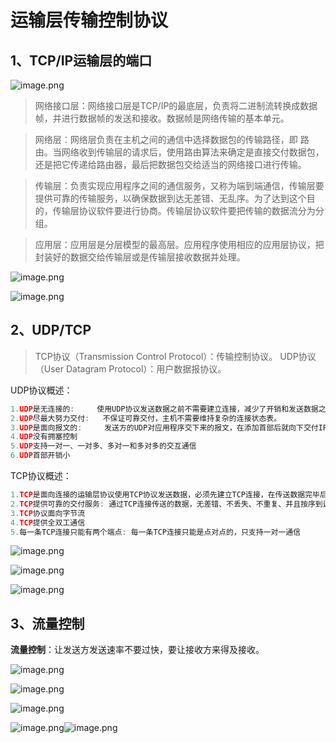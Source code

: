 # 运输层传输控制协议

## 1、TCP/IP运输层的端口  

![image.png](http://ww1.sinaimg.cn/large/00882iMugy1gefmfxph7tj30t00gewlu.jpg)

> 网络接口层：网络接口层是TCP/IP的最底层，负责将二进制流转换成数据帧，并进行数据帧的发送和接收。数据帧是网络传输的基本单元。

> 网络层：网络层负责在主机之间的通信中选择数据包的传输路径，即 路由。当网络收到传输层的请求后，使用路由算法来确定是直接交付数据包，还是把它传递给路由器，最后把数据包交给适当的网络接口进行传输。

> 传输层：负责实现应用程序之间的通信服务，又称为端到端通信，传输层要提供可靠的传输服务，以确保数据到达无差错、无乱序。为了达到这个目的，传输层协议软件要进行协商。传输层协议软件要把传输的数据流分为分组。

> 应用层：应用层是分层模型的最高层。应用程序使用相应的应用层协议，把封装好的数据交给传输层或是传输层接收数据并处理。

![image.png](http://ww1.sinaimg.cn/large/00882iMugy1gefmp5mo3zj30sj0gi46w.jpg)

![image.png](http://ww1.sinaimg.cn/large/00882iMugy1gefowh9snyj30nd0cotbm.jpg)

## 2、UDP/TCP

> TCP协议（Transmission Control Protocol）：传输控制协议。
> UDP协议（User Datagram Protocol）：用户数据报协议。

UDP协议概述：

```c++
1.UDP是无连接的:   	使用UDP协议发送数据之前不需要建立连接，减少了开销和发送数据之前的时延。
2.UDP尽最大努力交付:	不保证可靠交付，主机不需要维持复杂的连接状态表。
3.UDP是面向报文的:	 发送方的UDP对应用程序交下来的报文，在添加首部后就向下交付IP层。UDP一次交付一个完整的报文。
4.UDP没有拥塞控制
5.UDP支持一对一、一对多、多对一和多对多的交互通信
6.UDP首部开销小
```

TCP协议概述：

```c++
1.TCP是面向连接的运输层协议使用TCP协议发送数据，必须先建立TCP连接，在传送数据完毕后，必须释放已经建立的TCP连接。
2.TCP提供可靠的交付服务: 通过TCP连接传送的数据，无差错、不丢失、不重复、并且按序到达。
3.TCP协议面向字节流
4.TCP提供全双工通信
5.每一条TCP连接只能有两个端点: 每一条TCP连接只能是点对点的，只支持一对一通信
```

![image.png](http://ww1.sinaimg.cn/large/00882iMugy1gefnktqi9yj30sp0g7n47.jpg)

![image.png](http://ww1.sinaimg.cn/large/00882iMugy1gefnovlijbj30nn0d7gsc.jpg)

![image.png](http://ww1.sinaimg.cn/large/00882iMugy1gefnq09tw8j30sg0fhtdq.jpg)

## 3、流量控制

**流量控制**：让发送方发送速率不要过快，要让接收方来得及接收。

![image.png](http://ww1.sinaimg.cn/large/00882iMugy1gefovvzqpej30mt0dgn0q.jpg)

![image.png](http://ww1.sinaimg.cn/large/00882iMugy1gefov58k0xj30nd0d5jy4.jpg)

![image.png](http://ww1.sinaimg.cn/large/00882iMugy1gefouor4bpj30se0ggjyu.jpg)

![image.png](http://ww1.sinaimg.cn/large/00882iMuly1gefpparf8ej30t40d2gok.jpg)![image.png](http://ww1.sinaimg.cn/large/00882iMuly1gefpq4t6snj30sn0g4tgz.jpg)